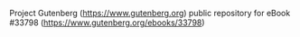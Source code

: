 Project Gutenberg (https://www.gutenberg.org) public repository for eBook #33798 (https://www.gutenberg.org/ebooks/33798)
